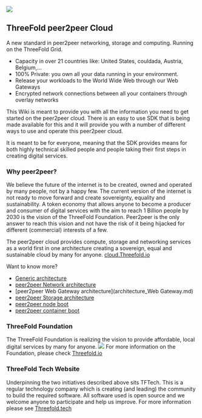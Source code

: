 
![](./img/intro.png)

## ThreeFold peer2peer Cloud
A new standard in peer2peer networking, storage and computing.
Running on the ThreeFold Grid.

* Capacity in over 21 countries like: United States, couldada, Austria, Belgium,...
* 100% Private: you own all your data running in your environment. 
* Release your workloads to the World Wide Web through our Web Gateways
* Encrypted network connections between all your containers through overlay networks 

This Wiki is meant to provide you with all the information you need to get started on the peer2peer cloud. There is an easy to use SDK that is being made available for this and it will provide you with a number of different ways to use and operate this peer2peer cloud.

It is meant to be for everyone, meaning that the SDK provides means for both highly technical skilled people and people taking their first steps in creating digital services.

### Why peer2peer? 
We believe the future of the internet is to be created, owned and operated by many people, not by a happy few. The current version of the internet is not ready to move forward and create sovereignty, equality and sustainability. A token economy that allows anyone to become a producer and consumer of digital services with the aim to reach 1 Billion people by 2030 is the vision of the ThreeFold Foundation. Peer2peer is the only answer to reach this vision and not have the risk of it being hijacked for different (commercial) interests of a few.

The peer2peer cloud provides compute, storage and networking services as a world first in one architecture creating a sovereign, equal and sustainable cloud by many for anyone. [cloud.Threefold.io](https://cloud.Threefold.io)

Want to know more?
- [Generic architecture](architecture.md)
- [peer2peer Network architecture](architecture_network.md)
- [peer2peer Web Gateway architecture](architecture_Web Gateway.md)
- [peer2peer Storage architecture](architecture_storage.md)
- [peer2peer node boot](architecture_boot.md)
- [peer2peer container boot](architecture_Flist.md)


### ThreeFold Foundation
<!-- insert general objectives for the TF Network (Grid, Token and 3Bot) -->
The ThreeFold Foundation is realizing the vision to provide affordable, local digital services by many for anyone. 
![](./img/ses.png)
For more information on the Foundation, please check [Threefold.io](https://Threefold.io)

### ThreeFold Tech Website
Underpinning the two initiatives described above sits TFTech. This is a regular technology company which is creating (and leading) the community to build the required software. All software used is open source and we welcome anyone to participate and help us improve. For more information please see [Threefold.tech](https://Threefold.tech)
<!-- 
TODO #5 Check graphics(s) for updated version.
-->
